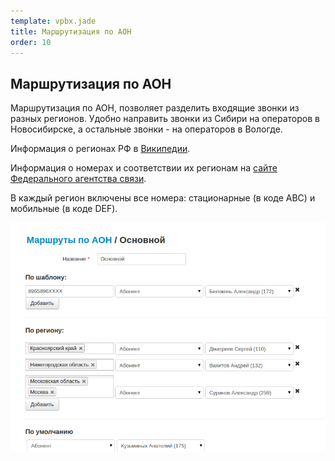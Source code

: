 ```yaml
--- 
template: vpbx.jade
title: Маршрутизация по АОН
order: 10
---
```


## Маршрутизация по АОН

Маршрутизация по АОН, позволяет разделить входящие звонки из разных регионов. Удобно направить звонки из Сибири на операторов в Новосибирске, а остальные звонки - на операторов в Вологде.

Информация о регионах РФ в [Википедии](https://ru.wikipedia.org/wiki/%D0%A1%D1%83%D0%B1%D1%8A%D0%B5%D0%BA%D1%82%D1%8B_%D0%A0%D0%BE%D1%81%D1%81%D0%B8%D0%B9%D1%81%D0%BA%D0%BE%D0%B9_%D0%A4%D0%B5%D0%B4%D0%B5%D1%80%D0%B0%D1%86%D0%B8%D0%B8). 

Информация о номерах и соответствии их регионам на [сайте Федерального агентства связи](http://rossvyaz.ru/activity/num_resurs/registerNum/).

В каждый регион включены все номера: стационарные (в коде ABC) и мобильные (в коде DEF).

![](images/callerid_1.png)